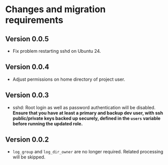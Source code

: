 # Changes and migration requirements

## Version 0.0.5

* Fix problem restarting sshd on Ubuntu 24.

## Version 0.0.4

* Adjust permissions on home directory of project user.

## Version 0.0.3

* sshd: Root login as well as password authentication will be disabled.
  **Ensure that you have at least a primary and backup dev user, with ssh
  public/private keys backed up securely, defined in the `users` variable
  before running the updated role.**

## Version 0.0.2

* `log_group` and `log_dir_owner` are no longer required.  Related processing
  will be skipped.
